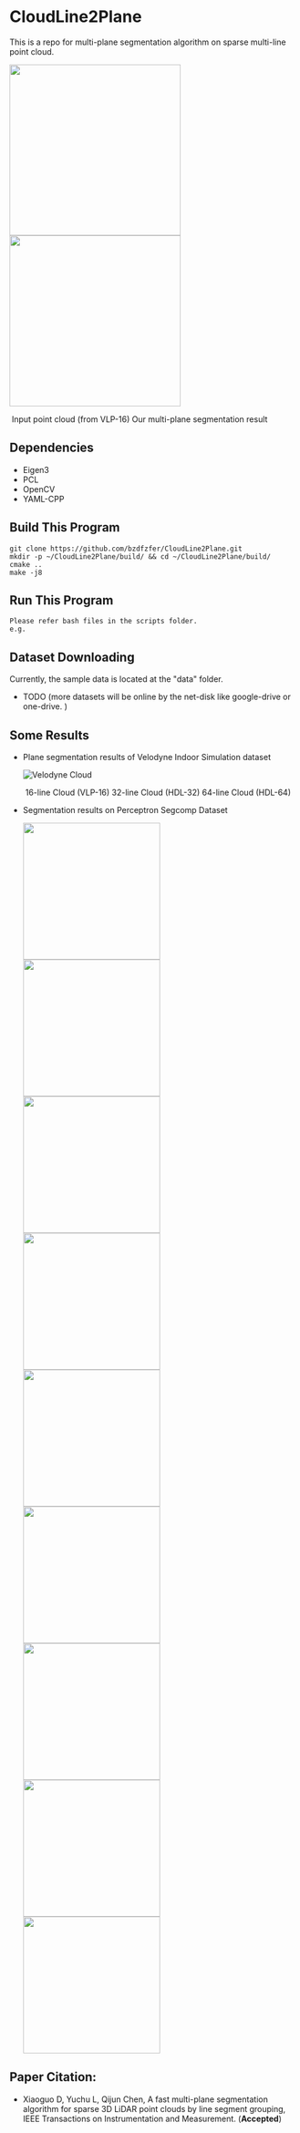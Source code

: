 # CloudLine2Plane
This is a repo for multi-plane segmentation algorithm on sparse multi-line point cloud.

<p float="left">
  <img src="pics/fig1a_c.png" width="300" />
  <img src="pics/fig1_c.png" width="300" />     
</p>

​             Input point cloud (from VLP-16) 		Our multi-plane segmentation result

## Dependencies

* Eigen3
* PCL
* OpenCV
* YAML-CPP

## Build This Program

```
git clone https://github.com/bzdfzfer/CloudLine2Plane.git
mkdir -p ~/CloudLine2Plane/build/ && cd ~/CloudLine2Plane/build/
cmake .. 
make -j8
```

## Run This Program

```
Please refer bash files in the scripts folder.
e.g.

```



## Dataset Downloading

Currently, the sample data is located at the "data" folder.

* TODO (more datasets will be online by the net-disk like google-drive or one-drive. )

  

## Some Results

* Plane segmentation results of Velodyne Indoor Simulation dataset

  ![Velodyne Cloud](pics/fig6_together_note.png)

  ​	              16-line Cloud   (VLP-16)                32-line Cloud (HDL-32)                   64-line Cloud (HDL-64) 

* Segmentation results on Perceptron Segcomp Dataset

  <p float="left">
    <img src="pics/fig7c0.png" width="240" />
    <img src="pics/fig7a0.png" width="240" />
    <img src="pics/fig7e0.png" width="240" />
    <img src="pics/fig7c.png" width="240" />
    <img src="pics/fig7a.png" width="240" />
    <img src="pics/fig7e.png" width="240" />   
      <img src="pics/fig7d.png" width="240" />
    <img src="pics/fig7b.png" width="240" />
    <img src="pics/fig7f.png" width="240" />    

  </p>

## Paper Citation:

* Xiaoguo D, Yuchu L, Qijun Chen, A fast multi-plane segmentation algorithm for sparse 3D LiDAR point clouds by line segment grouping, IEEE Transactions on Instrumentation and Measurement. (**Accepted**)

